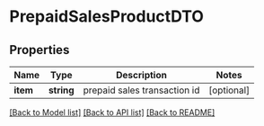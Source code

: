 # PrepaidSalesProductDTO

## Properties
Name | Type | Description | Notes
------------ | ------------- | ------------- | -------------
**item** | **string** | prepaid sales transaction id | [optional] 

[[Back to Model list]](../README.md#documentation-for-models) [[Back to API list]](../README.md#documentation-for-api-endpoints) [[Back to README]](../README.md)


